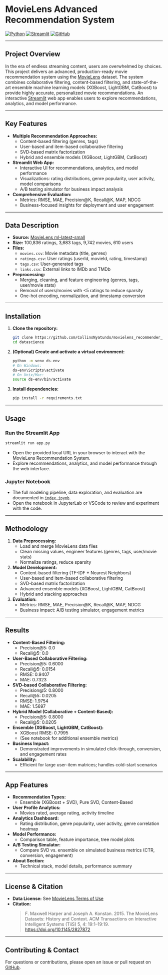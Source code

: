 

# MovieLens Advanced Recommendation System

[![Python](https://img.shields.io/badge/python-3.8%2B-blue.svg)](https://www.python.org/)
[![Streamlit](https://img.shields.io/badge/streamlit-%E2%9C%94%EF%B8%8F-brightgreen)](https://streamlit.io/)
[![GitHub](https://img.shields.io/badge/GitHub-Repo-blue?logo=github)](https://github.com/CollinsNyatundo/movielens_recommender_system)

---

## Project Overview

In the era of endless streaming content, users are overwhelmed by choices. This project delivers an advanced, production-ready movie recommendation system using the [MovieLens](https://grouplens.org/datasets/movielens/) dataset. The system combines collaborative filtering, content-based filtering, and state-of-the-art ensemble machine learning models (XGBoost, LightGBM, CatBoost) to provide highly accurate, personalized movie recommendations. An interactive [Streamlit](https://streamlit.io/) web app enables users to explore recommendations, analytics, and model performance.

---

## Key Features

- **Multiple Recommendation Approaches:**
  - Content-based filtering (genres, tags)
  - User-based and item-based collaborative filtering
  - SVD-based matrix factorization
  - Hybrid and ensemble models (XGBoost, LightGBM, CatBoost)
- **Streamlit Web App:**
  - Interactive UI for recommendations, analytics, and model performance
  - Visualizations: rating distributions, genre popularity, user activity, model comparisons
  - A/B testing simulator for business impact analysis
- **Comprehensive Evaluation:**
  - Metrics: RMSE, MAE, Precision@K, Recall@K, MAP, NDCG
  - Business-focused insights for deployment and user engagement

---

## Data Description

- **Source:** [MovieLens ml-latest-small](https://grouplens.org/datasets/movielens/)
- **Size:** 100,836 ratings, 3,683 tags, 9,742 movies, 610 users
- **Files:**
  - `movies.csv`: Movie metadata (title, genres)
  - `ratings.csv`: User ratings (userId, movieId, rating, timestamp)
  - `tags.csv`: User-generated tags
  - `links.csv`: External links to IMDb and TMDb
- **Preprocessing:**
  - Merging, cleaning, and feature engineering (genres, tags, user/movie stats)
  - Removal of users/movies with <5 ratings to reduce sparsity
  - One-hot encoding, normalization, and timestamp conversion

---

## Installation

1. **Clone the repository:**
   ```bash
   git clone https://github.com/CollinsNyatundo/movielens_recommender_system.git
   cd datascience
   ```
2. **(Optional) Create and activate a virtual environment:**
   ```bash
   python -m venv ds-env
   # On Windows:
   ds-env\Scripts\activate
   # On Unix/Mac:
   source ds-env/bin/activate
   ```
3. **Install dependencies:**
   ```bash
   pip install -r requirements.txt
   ```

---

## Usage

### Run the Streamlit App

```bash
streamlit run app.py
```
- Open the provided local URL in your browser to interact with the MovieLens Recommendation System.
- Explore recommendations, analytics, and model performance through the web interface.

### Jupyter Notebook
- The full modeling pipeline, data exploration, and evaluation are documented in [`index.ipynb`](index.ipynb).
- Open the notebook in JupyterLab or VSCode to review and experiment with the code.

---

## Methodology

1. **Data Preprocessing:**
   - Load and merge MovieLens data files
   - Clean missing values, engineer features (genres, tags, user/movie stats)
   - Normalize ratings, reduce sparsity
2. **Model Development:**
   - Content-based filtering (TF-IDF + Nearest Neighbors)
   - User-based and item-based collaborative filtering
   - SVD-based matrix factorization
   - Advanced ensemble models (XGBoost, LightGBM, CatBoost)
   - Hybrid and stacking approaches
3. **Evaluation:**
   - Metrics: RMSE, MAE, Precision@K, Recall@K, MAP, NDCG
   - Business impact: A/B testing simulator, engagement metrics

---

## Results

- **Content-Based Filtering:**
  - Precision@5: 0.0
  - Recall@5: 0.0
- **User-Based Collaborative Filtering:**
  - Precision@5: 0.6000
  - Recall@5: 0.0154
  - RMSE: 0.9407
  - MAE: 0.7323
- **SVD-based Collaborative Filtering:**
  - Precision@5: 0.8000
  - Recall@5: 0.0205
  - RMSE: 1.9754
  - MAE: 1.5697
- **Hybrid Model (Collaborative + Content-Based):**
  - Precision@5: 0.8000
  - Recall@5: 0.0205
- **Ensemble (XGBoost, LightGBM, CatBoost):**
  - XGBoost RMSE: 0.7995
  - (See notebook for additional ensemble metrics)
- **Business Impact:**
  - Demonstrated improvements in simulated click-through, conversion, and engagement rates
- **Scalability:**
  - Efficient for large user-item matrices; handles cold-start scenarios

---

## App Features

- **Recommendation Types:**
  - Ensemble (XGBoost + SVD), Pure SVD, Content-Based
- **User Profile Analytics:**
  - Movies rated, average rating, activity timeline
- **Analytics Dashboard:**
  - Rating distribution, genre popularity, user activity, genre correlation heatmap
- **Model Performance:**
  - Comparison table, feature importance, tree model plots
- **A/B Testing Simulator:**
  - Compare SVD vs. ensemble on simulated business metrics (CTR, conversion, engagement)
- **About Section:**
  - Technical stack, model details, performance summary

---

## License & Citation

- **Data License:** See [MovieLens Terms of Use](https://grouplens.org/datasets/movielens/)
- **Citation:**
  > F. Maxwell Harper and Joseph A. Konstan. 2015. The MovieLens Datasets: History and Context. ACM Transactions on Interactive Intelligent Systems (TiiS) 5, 4: 19:1–19:19. https://doi.org/10.1145/2827872

---

## Contributing & Contact

For questions or contributions, please open an issue or pull request on [GitHub](https://github.com/CollinsNyatundo/movielens_recommender_system). 
